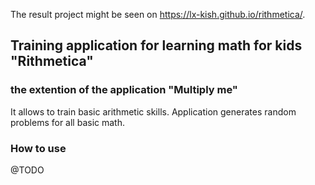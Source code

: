 The result project might be seen on https://lx-kish.github.io/rithmetica/.

## Training application for learning math for kids "Rithmetica"
### the extention of the application "Multiply me"

It allows to train basic arithmetic skills. Application generates random problems for all basic math.

### How to use

@TODO